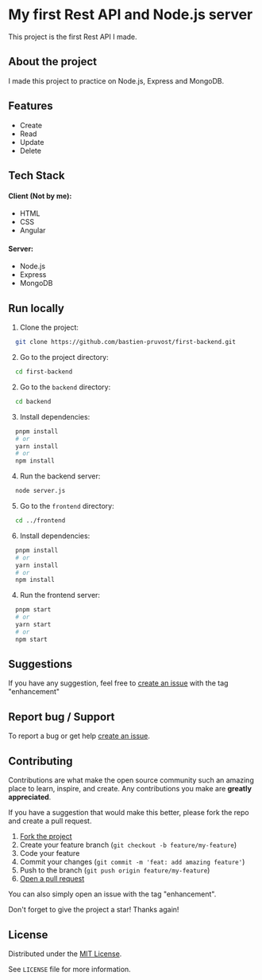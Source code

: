 <!-- prettier-ignore-start -->

<!-- Rename all occurences with Cmd + D :

My first Rest API and Node.js server
first-backend

 -->

# My first Rest API and Node.js server

This project is the first Rest API I made.


## About the project

I made this project to practice on Node.js, Express and MongoDB.


## Features

- Create
- Read
- Update
- Delete


## Tech Stack

#### Client (Not by me):
- HTML
- CSS
- Angular

#### Server:
- Node.js
- Express
- MongoDB


## Run locally

1. Clone the project:

```bash
  git clone https://github.com/bastien-pruvost/first-backend.git
```

2. Go to the project directory:

```bash
  cd first-backend
```

2. Go to the `backend` directory:

```bash
  cd backend
```

3. Install dependencies:

```bash
  pnpm install
  # or
  yarn install
  # or
  npm install
```

4. Run the backend server:

```bash
  node server.js
```

5. Go to the `frontend` directory:

```bash
  cd ../frontend
```

6. Install dependencies:

```bash
  pnpm install
  # or
  yarn install
  # or
  npm install
```

4. Run the frontend server:

```bash
  pnpm start
  # or
  yarn start
  # or
  npm start
```


## Suggestions

If you have any suggestion, feel free to [create an issue](https://github.com/bastien-pruvost/first-backend/issues) with the tag "enhancement"


## Report bug / Support

To report a bug or get help [create an issue](https://github.com/bastien-pruvost/first-backend/issues).


## Contributing

Contributions are what make the open source community such an amazing place to learn, inspire, and create. Any contributions you make are **greatly appreciated**.

If you have a suggestion that would make this better, please fork the repo and create a pull request.

1. [Fork the project](https://github.com/bastien-pruvost/first-backend/fork)
2. Create your feature branch (`git checkout -b feature/my-feature`)
3. Code your feature
4. Commit your changes (`git commit -m 'feat: add amazing feature'`)
5. Push to the branch (`git push origin feature/my-feature`)
6. [Open a pull request](https://github.com/bastien-pruvost/first-backend/compare)

You can also simply open an issue with the tag "enhancement".

Don't forget to give the project a star! Thanks again!


## License

Distributed under the [MIT License](https://choosealicense.com/licenses/mit/).

See `LICENSE` file for more information.



<!-- prettier-ignore-end -->
